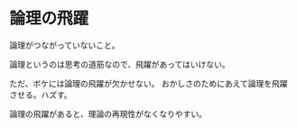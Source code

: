 # 論理の飛躍

論理がつながっていないこと。

論理というのは思考の道筋なので、飛躍があってはいけない。

ただ、ボケには論理の飛躍が欠かせない。
おかしさのためにあえて論理を飛躍させる。ハズす。

論理の飛躍があると、理論の再現性がなくなりやすい。
